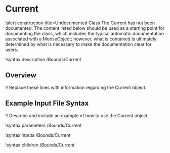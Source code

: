 # Current

!alert construction title=Undocumented Class
The Current has not been documented. The content listed below should be used as a starting point for
documenting the class, which includes the typical automatic documentation associated with a
MooseObject; however, what is contained is ultimately determined by what is necessary to make the
documentation clear for users.

!syntax description /Bounds/Current

## Overview

!! Replace these lines with information regarding the Current object.

## Example Input File Syntax

!! Describe and include an example of how to use the Current object.

!syntax parameters /Bounds/Current

!syntax inputs /Bounds/Current

!syntax children /Bounds/Current
